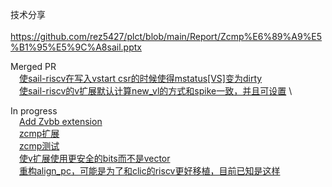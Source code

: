技术分享 \
&emsp;https://github.com/rez5427/plct/blob/main/Report/Zcmp%E6%89%A9%E5%B1%95%E5%9C%A8sail.pptx

Merged PR \
&emsp;[使sail-riscv在写入vstart csr的时候使得mstatus[VS]变为dirty](https://github.com/riscv/sail-riscv/pull/623) \
&emsp;[使sail-riscv的v扩展默认计算new_vl的方式和spike一致，并且可设置](https://github.com/riscv/sail-riscv/pull/608) \

In progress \
&emsp;[Add Zvbb extension](https://github.com/riscv/sail-riscv/pull/558) \
&emsp;[zcmp扩展](https://github.com/riscv/sail-riscv/pull/610) \
&emsp;[zcmp测试](https://github.com/riscv-software-src/riscv-tests/pull/592) \
&emsp;[使v扩展使用更安全的bits而不是vector](https://github.com/riscv/sail-riscv/pull/622) \
&emsp;[重构align_pc，可能是为了和clic的riscv更好移植，目前已知是这样](https://github.com/riscv/sail-riscv/pull/618)
